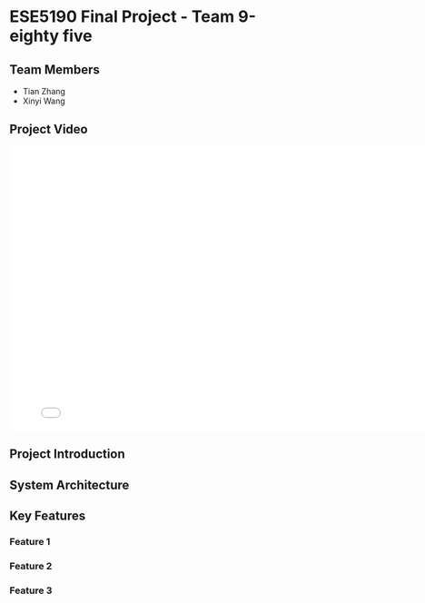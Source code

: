 # ESE5190 Final Project - Team 9-eighty five

## Team Members
- Tian Zhang
- Xinyi Wang

## Project Video
<div align="center">
  <iframe width="800" height="500" src="./attachments/test_video.mp4" frameborder="0" allowfullscreen></iframe>
</div>


## Project Introduction


## System Architecture


## Key Features
### Feature 1


### Feature 2


### Feature 3




